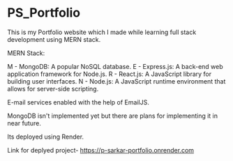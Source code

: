 # PS_Portfolio

This is my Portfolio website which I made while learning full stack development using MERN stack.

MERN Stack:

M - MongoDB: A popular NoSQL database.
E - Express.js: A back-end web application framework for Node.js.
R - React.js: A JavaScript library for building user interfaces.
N - Node.js: A JavaScript runtime environment that allows for server-side scripting.

E-mail services enabled with the help of EmailJS.

MongoDB isn't implemented yet but there are plans for implementing it in near future.

Its deployed using Render.

Link for deplyed project-
https://p-sarkar-portfolio.onrender.com
